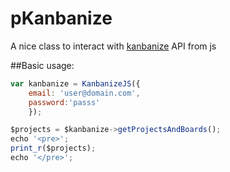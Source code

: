 # pKanbanize
A nice class to interact with [kanbanize](http://kanbanize.com ) API from js


##Basic usage:
```javascript
var kanbanize = KanbanizeJS({
	email: 'user@domain.com',
	password:'passs'
	});

$projects = $kanbanize->getProjectsAndBoards();
echo '<pre>';
print_r($projects);
echo '</pre>';
```